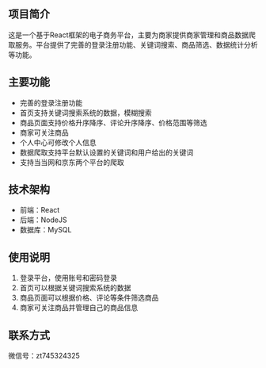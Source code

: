 ## 项目简介

这是一个基于React框架的电子商务平台，主要为商家提供商家管理和商品数据爬取服务。平台提供了完善的登录注册功能、关键词搜索、商品筛选、数据统计分析等功能。

## 主要功能

- 完善的登录注册功能
- 首页支持关键词搜索系统的数据，模糊搜索
- 商品页面支持价格升序降序、评论升序降序、价格范围等筛选
- 商家可关注商品
- 个人中心可修改个人信息
- 数据爬取支持平台默认设置的关键词和用户给出的关键词
- 支持当当网和京东两个平台的爬取

## 技术架构

- 前端：React
- 后端：NodeJS
- 数据库：MySQL

## 使用说明

1. 登录平台，使用账号和密码登录
2. 首页可以根据关键词搜索系统的数据
3. 商品页面可以根据价格、评论等条件筛选商品
4. 商家可关注商品并管理自己的商品信息

## 联系方式

微信号：zt745324325